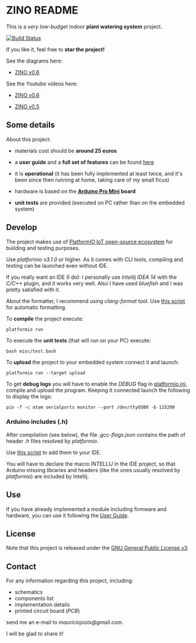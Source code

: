 # ZINO README

This is a _very low-budget_ indoor **plant watering system** project. 

[![Build Status](https://api.travis-ci.org/mauriciojost/zino-arduino.svg)](https://travis-ci.org/mauriciojost/zino-arduino)

If you like it, feel free to **star the project!**

See the diagrams here: 

- [ZINO v0.6](https://www.draw.io/#G0B5MD-6bhZtjBbkE3azBUQlBPZ00)

See the Youtube videos here: 

- [ZINO v0.6](https://youtu.be/Y1kThF5C82E)

- [ZINO v0.5](https://youtu.be/keEHZ9MFcKU)

## Some details

About this project:

- materials cost should be **around 25 euros**

- a **user guide** and a **full set of features** can be found [here](USER-GUIDE.md)

- it is **operational** (it has been fully implemented at least twice, and it's been since then running at home, taking care of my small ficus)

- hardware is based on the **[Arduino Pro Mini](https://www.arduino.cc/en/Main/ArduinoBoardProMini) board**

- **unit tests** are provided (executed on PC rather than on the embedded system)

## Develop

The project makes use of [PlatformIO IoT open-source ecosystem](http://platformio.org/) for building and testing purposes.

Use _platformio v3.1.0_ or higher. As it comes with CLI tools, compiling and testing can be launched even without IDE.

If you really want an IDE (I do): I personally use _Intellij IDEA 14_ with the _C/C++_ plugin, and it works very well. Also I have used _bluefish_ and I was pretty satisfied with it.

About the formatter, I recommend using _clang-format_ tool. Use [this script](misc/format.bash) for automatic formatting.

To **compile** the project execute: 

```
platformio run
```

To execute the **unit tests** (that will run on your PC) execute: 

```
bash misc/test.bash
```

To **upload** the project to your embedded system connect it and launch: 

```
platformio run --target upload
```

To get **debug logs** you will have to enable the _DEBUG_ flag in [platformio.ini](platformio.ini), compile and upload the program. Keeping it connected launch the following to display the logs:

```
pio -f -c atom serialports monitor --port /dev/ttyUSB0 -b 115200
```

### Arduino includes (.h)

After compilation (see below), the file _.gcc-flags.json_ contains the path of header _.h_ files resolved by _platformio_.

Use [this script](misc/generate-list-of-includes.bash) to add them to your IDE.

You will have to declare the macro _INTELLIJ_ in the IDE project, so that Arduino missing libraries and headers (like the ones usually resolved by _platformio_) are included by Intellij.

## Use

If you have already implemented a module including firmware and hardware, you can use it following the [User Guide](USER-GUIDE.md). 

## License

Note that this project is released under the [GNU General Public License v3](https://www.gnu.org/licenses/gpl.txt). 

## Contact

For any information regarding this project, including:

- schematics
- components list 
- implementation details
- printed circuit board (_PCB_)
 
send me an e-mail to _mauriciojostx@gmail.com_. 

I will be glad to share it!


